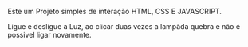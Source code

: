 Este um Projeto simples de interação HTML, CSS E JAVASCRIPT. 

Ligue e desligue a Luz, ao clicar duas vezes a lampâda quebra e não é possivel ligar novamente. 